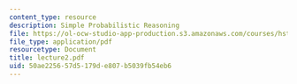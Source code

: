 ```yaml
---
content_type: resource
description: Simple Probabilistic Reasoning
file: https://ol-ocw-studio-app-production.s3.amazonaws.com/courses/hst-951j-medical-decision-support-spring-2003/50ae225657d5179de807b5039fb54eb6_lecture2.pdf
file_type: application/pdf
resourcetype: Document
title: lecture2.pdf
uid: 50ae2256-57d5-179d-e807-b5039fb54eb6
---
```

